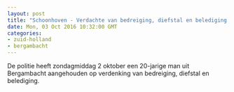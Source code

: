 ```yaml
---
layout: post
title: "Schoonhoven - Verdachte van bedreiging, diefstal en belediging aangehouden"
date: Mon, 03 Oct 2016 10:32:00 GMT
categories: 
- zuid-holland 
- bergambacht 
---
```


De politie heeft zondagmiddag 2 oktober een 20-jarige man uit Bergambacht aangehouden op verdenking van bedreiging, diefstal en belediging.
